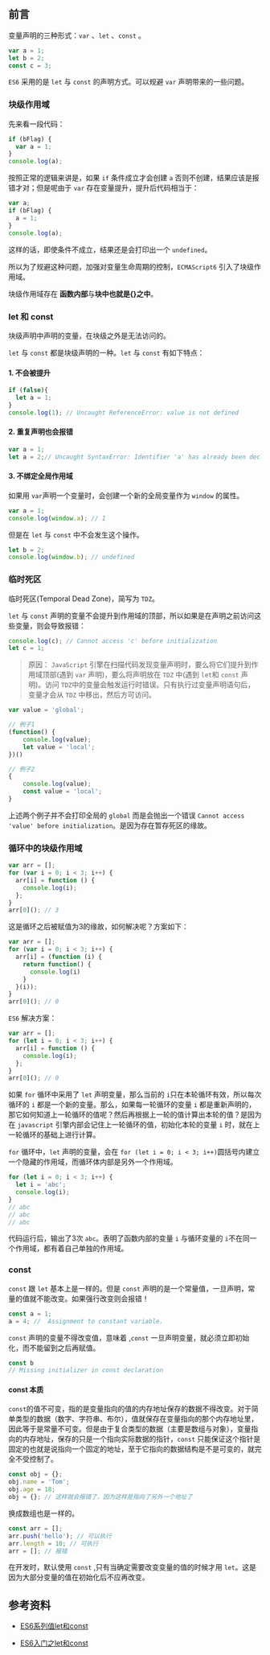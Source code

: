 ## 前言

变量声明的三种形式：`var` 、`let` 、`const` 。

```js
var a = 1;
let b = 2;
const c = 3;
```

`ES6` 采用的是 `let` 与 `const` 的声明方式。可以规避 `var` 声明带来的一些问题。

### 块级作用域

先来看一段代码：

```js
if (bFlag) {
  var a = 1;
}
console.log(a);
```

按照正常的逻辑来讲是，如果 `if` 条件成立才会创建 `a` 否则不创建，结果应该是报错才对；但是呢由于 `var` 存在变量提升，提升后代码相当于：

```js
var a;
if (bFlag) {
  a = 1;
}
console.log(a);
```

这样的话，即使条件不成立，结果还是会打印出一个 `undefined`。

所以为了规避这种问题，加强对变量生命周期的控制，`ECMAScript6` 引入了块级作用域。

块级作用域存在 **函数内部**与**块中也就是{}之中**。

### let 和 const

块级声明中声明的变量，在块级之外是无法访问的。

`let` 与 `const` 都是块级声明的一种。`let` 与 `const` 有如下特点：

#### 1. 不会被提升

```js
if (false){
  let a = 1;
}
console.log(1); // Uncaught ReferenceError: value is not defined
```

#### 2. 重复声明也会报错

```js
var a = 1;
let a = 2;// Uncaught SyntaxError: Identifier 'a' has already been declared
```

#### 3. 不绑定全局作用域

如果用 `var`声明一个变量时，会创建一个新的全局变量作为 `window` 的属性。

```js
var a = 1;
console.log(window.a); // 1
```

但是在 `let` 与 `const` 中不会发生这个操作。

```js
let b = 2;
console.log(window.b); // undefined
```

### 临时死区

临时死区(Temporal Dead Zone)，简写为 `TDZ`。

`let` 与 `const` 声明的变量不会提升到作用域的顶部，所以如果是在声明之前访问这些变量，则会导致报错：

```js
console.log(c); // Cannot access 'c' before initialization
let c = 1;
```

> 原因： `JavaScript` 引擎在扫描代码发现变量声明时，要么将它们提升到作用域顶部(遇到 `var` 声明)，要么将声明放在 `TDZ` 中(遇到 `let`和 `const` 声明)。访问 `TDZ`中的变量会触发运行时错误。只有执行过变量声明语句后，变量才会从 `TDZ` 中移出，然后方可访问。

```js
var value = 'global';

// 例子1
(function() {
    console.log(value);
    let value = 'local';
})()

// 例子2
{
    console.log(value);
    const value = 'local';
}
```

上述两个例子并不会打印全局的 `global` 而是会抛出一个错误 `Cannot access 'value' before initialization`。是因为存在暂存死区的缘故。

### 循环中的块级作用域

```js
var arr = [];
for (var i = 0; i < 3; i++) {
  arr[i] = function () {
    console.log(i);
  };
}
arr[0](); // 3
```

这是循环之后被赋值为3的缘故，如何解决呢？方案如下：

```js
var arr = [];
for (var i = 0; i < 3; i++) {
  arr[i] = (function (i) {
    return function() {
      console.log(i)
    }
  }(i));
}
arr[0](); // 0
```

`ES6` 解决方案：

```js
var arr = [];
for (let i = 0; i < 3; i++) {
  arr[i] = function () {
    console.log(i);
  };
}
arr[0](); // 0
```

如果 `for` 循环中采用了 `let` 声明变量，那么当前的 `i`只在本轮循环有效，所以每次循环的 `i` 都是一个新的变量。那么，如果每一轮循环的变量 `i` 都是重新声明的，那它如何知道上一轮循环的值呢？然后再根据上一轮的值计算出本轮的值？是因为在 `javascript` 引擎内部会记住上一轮循环的值，初始化本轮的变量 `i` 时，就在上一轮循环的基础上进行计算。

`for` 循环中，`let` 声明的变量，会在 `for (let i = 0; i < 3; i++)`圆括号内建立一个隐藏的作用域，而循环体内部是另外一个作用域。

```js
for (let i = 0; i < 3; i++) {
  let i = 'abc';
  console.log(i);
}
// abc 
// abc
// abc
```

代码运行后，输出了3次 `abc`。表明了函数内部的变量 `i` 与循环变量的 `i`不在同一个作用域，都有着自己单独的作用域。 

### const

`const` 跟 `let` 基本上是一样的。但是 `const` 声明的是一个常量值，一旦声明，常量的值就不能改变。如果强行改变则会报错！

```js
const a = 1;
a = 4; //  Assignment to constant variable.
```

`const` 声明的变量不得改变值，意味着 ,`const` 一旦声明变量，就必须立即初始化，而不能留到之后再赋值。

```js
const b 
// Missing initializer in const declaration
```

#### const 本质

`const`的值不可变，指的是变量指向的值的内存地址保存的数据不得改变。对于简单类型的数据（数字、字符串、布尔），值就保存在变量指向的那个内存地址里，因此等于是常量不可变。但是由于复合类型的数据（主要是数组与对象），变量指向的内存地址，保存的只是一个指向实际数据的指针，`const` 只能保证这个指针是固定的也就是说指向一个固定的地址，至于它指向的数据结构是不是可变的，就完全不受控制了。

```js
const obj = {};
obj.name = 'Tom';
obj.age = 18;
obj = {}; // 这样就会报错了，因为这样是指向了另外一个地址了
```

换成数组也是一样的。

```js
const arr = [];
arr.push('hello'); // 可以执行
arr.length = 10; // 可执行
arr = []; // 报错
```

在开发时，默认使用 `const` ,只有当确定需要改变变量的值的时候才用 `let`。这是因为大部分变量的值在初始化后不应再改变。

## 参考资料

* [ES6系列值let和const](https://juejin.im/post/5b0238f66fb9a07aca7a74ba)

* [ES6入门之let和const](http://es6.ruanyifeng.com/#docs/let)

